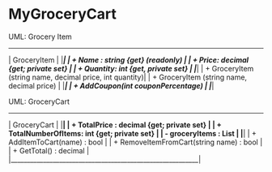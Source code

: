 # MyGroceryCart

UML: Grocery Item
__________________________________________________________
|   GroceryItem                                           |
|_________________________________________________________|
| + Name : string {get} (readonly)                        |
| + Price: decimal {get; private set}                     |
| + Quantity: int {get, private set}                      |
|_________________________________________________________|
| + GroceryItem (string name, decimal price, int quantity)|
| + GroceryItem (string name, decimal price)              |
|_________________________________________________________|
| + AddCoupon(int couponPercentage)                       |
|_________________________________________________________|

UML: GroceryCart
___________________________________________________________
|   GroceryCart                                            |
|__________________________________________________________|
| + TotalPrice : decimal {get; private set}                |
| + TotalNumberOfItems: int {get; private set}             |
| - groceryItems : List<GroceryItem>                       |
|__________________________________________________________|
| + AddItemToCart(name) : bool                             |
| + RemoveItemFromCart(string name) : bool                 |
| + GetTotal() : decimal                                   |
|__________________________________________________________|